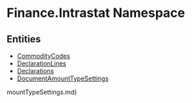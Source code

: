 ﻿---
uid: Finance.Intrastat
---
# Finance.Intrastat Namespace

## Entities
- [CommodityCodes](Finance.Intrastat.CommodityCodes.md)  
- [DeclarationLines](Finance.Intrastat.DeclarationLines.md)  
- [Declarations](Finance.Intrastat.Declarations.md)  
- [DocumentAmountTypeSettings](Finance.Intrastat.DocumentAmountTypeSettings.md)  

mountTypeSettings.md)  

